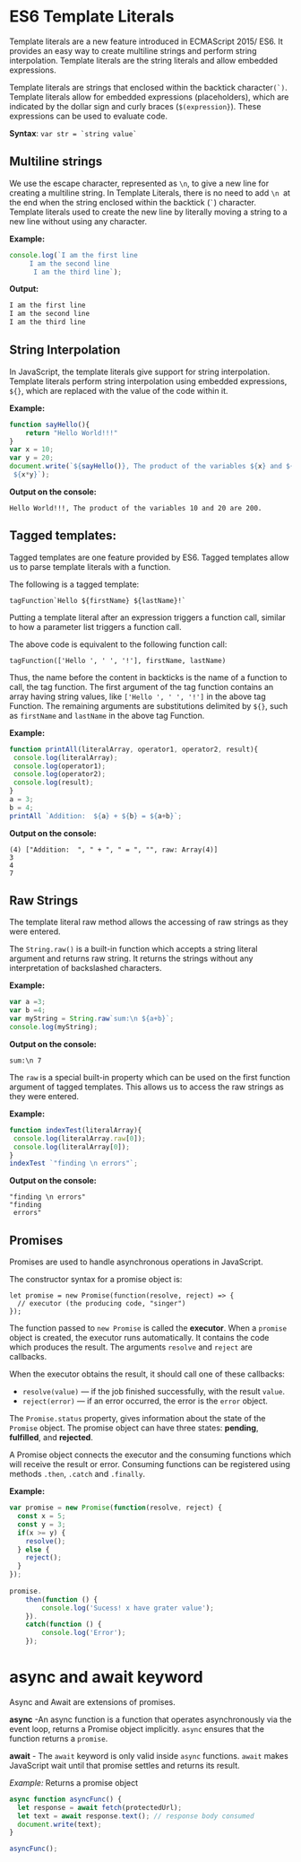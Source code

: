 # ES6 Template Literals

Template literals are a new feature introduced in ECMAScript 2015/ ES6. It provides an easy way to create multiline strings and perform string interpolation. Template literals are the string literals and allow embedded expressions.

Template literals are strings that enclosed within the backtick character``(`)``. Template literals allow for embedded expressions (placeholders), which are indicated by the dollar sign and curly braces (`$(expression}`). These expressions can be used to evaluate code. 

**Syntax**: `` var str = `string value` ``

## Multiline strings

We use the escape character, represented as `\n`, to give a new line for creating a multiline string. In Template Literals, there is no need to add `\n `at the end when the string enclosed within the backtick (`` ` ``) character. Template literals used to create the new line by literally moving a string to a new line without using any character.

**Example:**
```javascript
console.log(`I am the first line
     I am the second line
      I am the third line`);
```

**Output:**
```javascript
I am the first line
I am the second line
I am the third line
```

## String Interpolation

In JavaScript, the template literals give support for string interpolation. Template literals perform string interpolation using embedded expressions, `${}`, which are replaced with the value of the code within it.

**Example:**
```javascript
function sayHello(){
    return "Hello World!!!"
}
var x = 10;  
var y = 20;  
document.write(`${sayHello()}, The product of the variables ${x} and ${y} are
 ${x*y}`);  
```

**Output on the console:**
```
Hello World!!!, The product of the variables 10 and 20 are 200.
```

## Tagged templates:

Tagged templates are one feature provided by ES6.  Tagged templates allow us to parse template literals with a function.

The following is a tagged template:

`` tagFunction`Hello ${firstName} ${lastName}!` ``

Putting a template literal after an expression triggers a function call, similar to how a parameter list triggers a function call. 

The above code is equivalent to the following function call:

`tagFunction(['Hello ', ' ', '!'], firstName, lastName)`

Thus, the name before the content in backticks is the name of a function to call, the tag function. The first argument of the tag function contains an array having string values, like `['Hello ', ' ', '!']` in the above tag Function. The remaining arguments are substitutions delimited by `${}`, such as `firstName` and `lastName` in the above tag Function.

**Example:**
```javascript
function printAll(literalArray, operator1, operator2, result){
 console.log(literalArray);
 console.log(operator1);
 console.log(operator2);
 console.log(result);
}
a = 3;
b = 4;
printAll `Addition:  ${a} + ${b} = ${a+b}`;
```

**Output on the console:**
```
(4) ["Addition:  ", " + ", " = ", "", raw: Array(4)]
3
4
7
```

## Raw Strings

The template literal raw method allows the accessing of raw strings as they were entered.

The `String.raw()` is a built-in function which accepts a string literal argument and returns raw string. It returns the strings without any interpretation of backslashed characters.

**Example:**
```javascript
var a =3;
var b =4;
var myString = String.raw`sum:\n ${a+b}`;
console.log(myString);
```

**Output on the console:**
```
sum:\n 7
```

The `raw` is a special built-in property which can be used on the first function argument of tagged templates. This allows us to access the raw strings as they were entered.

**Example:**
```javascript
function indexTest(literalArray){
 console.log(literalArray.raw[0]);
 console.log(literalArray[0]);
}
indexTest `"finding \n errors"`;
```

**Output on the console:**
```
"finding \n errors"
"finding 
 errors"
```

## Promises

Promises are used to handle asynchronous operations in JavaScript.

The constructor syntax for a promise object is:
```
let promise = new Promise(function(resolve, reject) => {
  // executor (the producing code, "singer")
});
```

The function passed to `new Promise` is called the **executor**. When a `promise` object is created, the executor runs automatically. It contains the code which produces the result. The arguments `resolve` and `reject` are callbacks.

When the executor obtains the result, it should call one of these callbacks:

* `resolve(value)` — if the job finished successfully, with the result `value`.
* `reject(error)` — if an error occurred, the error is the `error` object.


The `Promise.status` property, gives information about the state of the `Promise` object. The promise object can have three states: **pending**, **fulfilled**, and **rejected**.

A Promise object connects the executor and the consuming functions  which will receive the result or error. Consuming functions can be registered using methods `.then`, `.catch` and `.finally`.

**Example:**
```javascript
var promise = new Promise(function(resolve, reject) { 
  const x = 5; 
  const y = 3;
  if(x >= y) { 
    resolve(); 
  } else { 
    reject(); 
  } 
}); 
  
promise. 
    then(function () { 
        console.log('Sucess! x have grater value'); 
    }). 
    catch(function () { 
        console.log('Error'); 
    }); 
```

# async and await keyword

Async and Await are extensions of promises.

**async** -An async function is a function that operates asynchronously via the event loop, returns a Promise object implicitly. `async` ensures that the function returns a `promise`.

**await** - The `await` keyword is only valid inside `async` functions. `await` makes JavaScript wait until that promise settles and returns its result.

*Example:*  Returns a promise object
```javascript
async function asyncFunc() {
  let response = await fetch(protectedUrl);
  let text = await response.text(); // response body consumed
  document.write(text);
}

asyncFunc();
```
